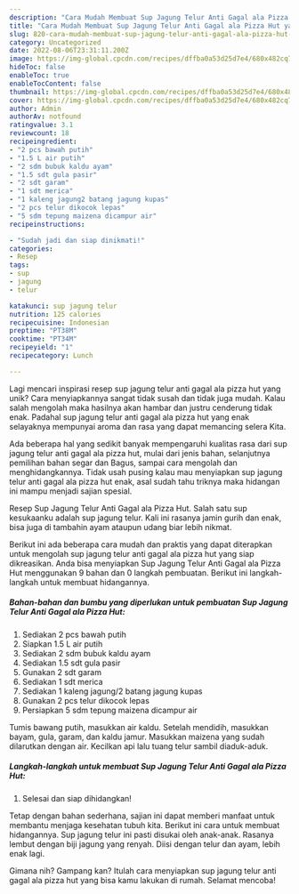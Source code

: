 ```yaml
---
description: "Cara Mudah Membuat Sup Jagung Telur Anti Gagal ala Pizza Hut yang Lezat Sekali"
title: "Cara Mudah Membuat Sup Jagung Telur Anti Gagal ala Pizza Hut yang Lezat Sekali"
slug: 820-cara-mudah-membuat-sup-jagung-telur-anti-gagal-ala-pizza-hut-yang-lezat-sekali
category: Uncategorized
date: 2022-08-06T23:31:11.200Z
image: https://img-global.cpcdn.com/recipes/dffba0a53d25d7e4/680x482cq70/sup-jagung-telur-anti-gagal-ala-pizza-hut-foto-resep-utama.jpg
hideToc: false
enableToc: true
enableTocContent: false
thumbnail: https://img-global.cpcdn.com/recipes/dffba0a53d25d7e4/680x482cq70/sup-jagung-telur-anti-gagal-ala-pizza-hut-foto-resep-utama.jpg
cover: https://img-global.cpcdn.com/recipes/dffba0a53d25d7e4/680x482cq70/sup-jagung-telur-anti-gagal-ala-pizza-hut-foto-resep-utama.jpg
author: Admin
authorAv: notfound
ratingvalue: 3.1
reviewcount: 18
recipeingredient:
- "2 pcs bawah putih"
- "1.5 L air putih"
- "2 sdm bubuk kaldu ayam"
- "1.5 sdt gula pasir"
- "2 sdt garam"
- "1 sdt merica"
- "1 kaleng jagung2 batang jagung kupas"
- "2 pcs telur dikocok lepas"
- "5 sdm tepung maizena dicampur air"
recipeinstructions:

- "Sudah jadi dan siap dinikmati!"
categories:
- Resep
tags:
- sup
- jagung
- telur

katakunci: sup jagung telur 
nutrition: 125 calories
recipecuisine: Indonesian
preptime: "PT38M"
cooktime: "PT34M"
recipeyield: "1"
recipecategory: Lunch

---
```





Lagi mencari inspirasi resep sup jagung telur anti gagal ala pizza hut yang unik? Cara menyiapkannya sangat tidak susah dan tidak juga mudah. Kalau salah mengolah maka hasilnya akan hambar dan justru cenderung tidak enak. Padahal sup jagung telur anti gagal ala pizza hut yang enak selayaknya mempunyai aroma dan rasa yang dapat memancing selera Kita.





Ada beberapa hal yang sedikit banyak mempengaruhi kualitas rasa dari sup jagung telur anti gagal ala pizza hut, mulai dari jenis bahan, selanjutnya pemilihan bahan segar dan Bagus, sampai cara mengolah dan menghidangkannya. Tidak usah pusing kalau mau menyiapkan sup jagung telur anti gagal ala pizza hut enak,      asal sudah tahu triknya maka hidangan ini mampu menjadi sajian spesial.














Resep Sup Jagung Telur Anti Gagal ala Pizza Hut. Salah satu sup kesukaanku adalah sup jagung telur. Kali ini rasanya jamin gurih dan enak, bisa juga di tambahin ayam ataupun udang biar lebih nikmat.






Berikut ini ada beberapa cara mudah dan praktis yang dapat diterapkan untuk mengolah sup jagung telur anti gagal ala pizza hut yang siap dikreasikan. Anda bisa menyiapkan Sup Jagung Telur Anti Gagal ala Pizza Hut menggunakan 9 bahan dan 0 langkah pembuatan. Berikut ini langkah-langkah untuk membuat hidangannya.

<!--inarticleads1-->

##### Bahan-bahan dan bumbu yang diperlukan untuk pembuatan Sup Jagung Telur Anti Gagal ala Pizza Hut:

1. Sediakan 2 pcs bawah putih
1. Siapkan 1.5 L air putih
1. Sediakan 2 sdm bubuk kaldu ayam
1. Sediakan 1.5 sdt gula pasir
1. Gunakan 2 sdt garam
1. Sediakan 1 sdt merica
1. Sediakan 1 kaleng jagung/2 batang jagung kupas
1. Gunakan 2 pcs telur dikocok lepas
1. Persiapkan 5 sdm tepung maizena dicampur air


Tumis bawang putih, masukkan air kaldu. Setelah mendidih, masukkan bayam, gula, garam, dan kaldu jamur. Masukkan maizena yang sudah dilarutkan dengan air. Kecilkan api lalu tuang telur sambil diaduk-aduk. 

<!--inarticleads2-->

##### Langkah-langkah untuk membuat Sup Jagung Telur Anti Gagal ala Pizza Hut:


1. Selesai dan siap dihidangkan!

Tetap dengan bahan sederhana, sajian ini dapat memberi manfaat untuk membantu menjaga kesehatan tubuh kita. Berikut ini cara untuk membuat hidangannya. Sup jagung telur ini pasti disukai oleh anak-anak. Rasanya lembut dengan biji jagung yang renyah. Diisi dengan telur dan ayam, lebih enak lagi. 

Gimana nih? Gampang kan? Itulah cara menyiapkan sup jagung telur anti gagal ala pizza hut yang bisa kamu lakukan di rumah. Selamat mencoba!
